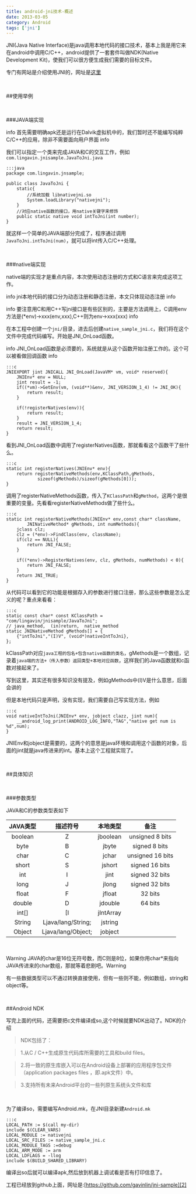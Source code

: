 ```yaml
---
title: android-jni技术-概述
date: 2013-03-05
category: Android
tags: ['jni']
---
```


JNI(Java Native Interface)是java调用本地代码的接口技术，基本上我是用它来在android中调用C/C++，android提供了一套套件叫做NDK(Native Development Kit)，使我们可以很方便生成我们需要的目标文件。
<!-- excerpt -->

专门有网站是介绍使用JNI的，网址是[这里][1]

<br/>

##使用举例

<br/>

###JAVA端实现

<span class="label label-info">info</span> 首先需要明确apk还是运行在Dalvik虚拟机中的，我们暂时还不能编写纯粹C/C++的应用，除非不需要面向用户界面 <span class="label label-info">info</span>

我们可以指定一个类来完成JAVA和C的交互工作，例如`com.lingavin.jnisample.JavaToJni.java`

    :::java
    package com.lingavin.jnsample;
    
    public class JavaToJni {
    	static{
    		//系统加载 libnativejni.so  
    		System.loadLibrary("nativejni");
    	}
    	//对应native函数的接口，用native关键字来修饰	
    	public static native void intToJni(int number); 
    }

就这样一个简单的JAVA端部分完成了，程序通过调用`JavaToJni.intToJni(num)`，就可以将int传入C/C++处理。

<br/>

###native端实现

native端的实现才是重点内容，本次使用动态注册的方式和C语言来完成这项工作。

<span class="label label-info">info</span> jni本地代码的接口分为动态注册和静态注册，本文只体现动态注册 <span class="label label-info">info</span>

<span class="label label-info">info</span> 要注意用C和用C++写jni接口是有些区别的，主要是方法调用上，C调用env方法是(*env)->xxx(env,xxx),C++则为env->xxx(xxx) <span class="label label-info">info</span>

在本工程中创建一个`jni/`目录，进去后创建`native_sample_jni.c`，我们将在这个文件中完成代码编写。开始是JNI_OnLoad函数。

<span class="label label-info">info</span> JNI_OnLoad函数是必须要的，系统就是从这个函数开始注册工作的。这个可以被看做回调函数 <span class="label label-info">info</span>

    :::c 
    JNIEXPORT jint JNICALL JNI_OnLoad(JavaVM* vm, void* reserved){
    	JNIEnv* env = NULL;
    	jint result = -1;
    	if((*vm)->GetEnv(vm, (void**)&env, JNI_VERSION_1_4) != JNI_OK){
    		return result;
    	}
    
    	if(!registerNatives(env)){
    		return result;
    	}
    	result = JNI_VERSION_1_4;
    	return result;
    }

看到JNI_OnLoad函数中调用了registerNatives函数，那就看看这个函数干了些什么。

    :::c
    static int registerNatives(JNIEnv* env){
    	return registerNativeMethods(env,KClassPath,gMethods,
    			sizeof(gMethods)/sizeof(gMethods[0]));
    }

调用了registerNativeMethods函数，传入了`KClassPath`和`gMethod`，这两个是很重要的变量。先看看registerNativeMethods做了些什么。

    :::c
    static int registerNativeMethods(JNIEnv* env,const char* className,
    		JNINativeMethod* gMethods, int numMethods){
    	jclass clz;
    	clz = (*env)->FindClass(env, className);
    	if(clz == NULL){
    		return JNI_FALSE;
    	}
    
    	if((*env)->RegisterNatives(env, clz, gMethods, numMethods) < 0){
    		return JNI_FALSE;
    	}
    	return JNI_TRUE;
    }

从代码可以看到它的功能是根据存入的参数进行接口注册，那么这些参数是怎么定义的呢？重点来看看：

    :::c
    static const char* const KClassPath = "com/lingavin/jnisample/JavaToJni";
    // java_method,  (in)return,  native_method
    static JNINativeMethod gMethods[] = {
    	{"intToJni","(I)V", (void*)nativeIntToJni},
    };

kClassPath对应`java工程的包名+包含native函数的类名`，gMethods是一个数组，记录着`java端的方法+（传入参数）返回类型+本地对应函数`，这样我们的Java函数就和c函数对接起来了。

<span class="label label-info"> 写到这里，其实还有很多知识没有提及，例如gMethods中(I)V是什么意思，后面会讲的 <span class="label label-info">

但是本地代码只是声明，没有实现，我们需要自己写实现方法，例如

    :::c
    void nativeIntToJni(JNIEnv* env, jobject clazz, jint num){
    	__android_log_print(ANDROID_LOG_INFO,"TAG","native get num is %d",num);
    }

JNIEnv和jobject是需要的，这两个的意思是java环境和调用这个函数的对象，后面的jint就是java传进来的int。基本上这个工程就实现了。

<br/>

##具体知识

<br/>

###参数类型

JAVA和C的参数类型表如下

JAVA类型 | 描述符号 | 本地类型 | 备注
:------:|:------:|:------:|:------:
boolean|Z|jboolean|unsigned 8 bits
byte|B|jbyte|signed 8 bits
char|C|jchar|unsigned 16 bits
short|S|jshort|signed 16 bits
int|I|jint|signed 32 bits
long|J|jlong|signed 32 bits
float|F|jfloat|32 bits
double|D|jdouble|64 bits
int[]|[I|jIntArray|
String|Ljava/lang/String;|jstring|
Object|Ljava/lang/Object;|jobject|

<br/>

<span class="label label-warning">Warning</span> JAVA的char是16位无符号数，而C则是8位，如果你用char*来指向JAVA传进来的char数组，那就等着悲剧吧。<span class="label label-warning">Warning</span>


有一些数据类型可以不通过转换直接使用，但有一些则不能，例如数组，string和object等。

<br/>

##Android NDK

写完上面的代码，还需要把c文件编译成so,这个时候就要NDK出动了。NDK的介绍

>NDK包括了：

>1.从C / C++生成原生代码库所需要的工具和build files。

>2.将一致的原生库嵌入可以在Android设备上部署的应用程序包文件（application packages files ，即.apk文件）中。

>3.支持所有未来Android平台的一些列原生系统头文件和库

<br/>

为了编译so，需要编写Android.mk，在JNI目录新建`Android.mk`

    :::c
    LOCAL_PATH := $(call my-dir)
    include $(CLEAR_VARS)
    LOCAL_MODULE := nativejni
    LOCAL_SRC_FILES := native_sample_jni.c
    LOCAL_MODULE_TAGS :=debug
    LOCAL_ARM_MODE := arm
    LOCAL_LDFLAGS = -llog
    include $(BUILD_SHARED_LIBRARY)

编译出so后就可以编译apk,然后放到机器上调试看是否有打印信息了。

工程已经放到github上面，网址是:[https://github.com/gavinlin/jni-sample][2]

[1]: http://192.9.162.55/docs/books/jni/html/jniTOC.html
[2]: https://github.com/gavinlin/jni-sample
